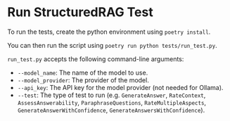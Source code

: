 # Run StructuredRAG Test

To run the tests, create the python environment using `poetry install`.

You can then run the script using `poetry run python tests/run_test.py`.

`run_test.py` accepts the following command-line arguments:

- `--model_name`: The name of the model to use.
- `--model_provider`: The provider of the model.
- `--api_key`: The API key for the model provider (not needed for Ollama).
- `--test`: The type of test to run (e.g. `GenerateAnswer`, `RateContext`, `AssessAnswerability`, `ParaphraseQuestions`, `RateMultipleAspects`, `GenerateAnswerWithConfidence`, `GenerateAnswersWithConfidence`).
